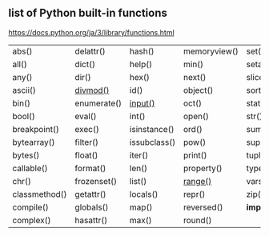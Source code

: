 ## list of Python built-in functions
https://docs.python.org/ja/3/library/functions.html

 
|               |             |               |               |                 |  
|---            |---          |---            |---            |---              |
| abs()         | delattr()   | hash()        | memoryview()  | set()           |   
| all()         | dict()      | help()        | min()         | setattr()       |  
| any()         | dir()       | hex()         | next()        | slice()         |  
| ascii()       | [divmod()](https://github.com/mizukirc/python-snippets/blob/master/builtin_functions/docs/divmod_ex.md)    | id()          | object()      | sorted()        |  
| bin()         | enumerate() | [input()](https://github.com/mizukirc/python-snippets/blob/master/builtin_functions/docs/input_ex.md)       | oct()         | staticmethod()  |  
| bool()        | eval()      | int()         | open()        | str()           |  
| breakpoint()  | exec()      | isinstance()  | ord()         | sum()           |  
| bytearray()   | filter()    | issubclass()  | pow()         | super()         |  
| bytes()       | float()     | iter()        | print()       | tuple()         |  
| callable()    | format()    | len()         | property()    | type()          |   
| chr()         | frozenset() | list()        | [range()](https://github.com/mizukirc/python-snippets/blob/master/builtin_functions/docs/range_ex.md)       | vars()          |  
| classmethod() | getattr()   | locals()      | repr()        | zip()           |  
| compile()     | globals()   | map()         | reversed()    | __import__()    |   
| complex()     | hasattr()   | max()         | round()       |                 |  

